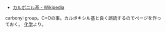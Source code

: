 - [カルボニル基 - Wikipedia](https://ja.wikipedia.org/wiki/%E3%82%AB%E3%83%AB%E3%83%9C%E3%83%8B%E3%83%AB%E5%9F%BA)

carbonyl group。C=Oの事。カルボキシル基と良く誤読するのでページを作っておく。
 [化学](化学.md)より。